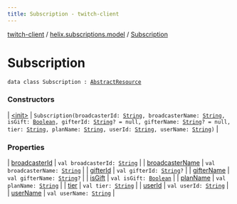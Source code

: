 ```yaml
---
title: Subscription - twitch-client
---
```


[twitch-client](../../index.html) / [helix.subscriptions.model](../index.html) / [Subscription](./index.html)

# Subscription

`data class Subscription : `[`AbstractResource`](../../helix.http.model/-abstract-resource/index.html)

### Constructors

| [&lt;init&gt;](-init-.html) | `Subscription(broadcasterId: `[`String`](https://kotlinlang.org/api/latest/jvm/stdlib/kotlin/-string/index.html)`, broadcasterName: `[`String`](https://kotlinlang.org/api/latest/jvm/stdlib/kotlin/-string/index.html)`, isGift: `[`Boolean`](https://kotlinlang.org/api/latest/jvm/stdlib/kotlin/-boolean/index.html)`, gifterId: `[`String`](https://kotlinlang.org/api/latest/jvm/stdlib/kotlin/-string/index.html)`? = null, gifterName: `[`String`](https://kotlinlang.org/api/latest/jvm/stdlib/kotlin/-string/index.html)`? = null, tier: `[`String`](https://kotlinlang.org/api/latest/jvm/stdlib/kotlin/-string/index.html)`, planName: `[`String`](https://kotlinlang.org/api/latest/jvm/stdlib/kotlin/-string/index.html)`, userId: `[`String`](https://kotlinlang.org/api/latest/jvm/stdlib/kotlin/-string/index.html)`, userName: `[`String`](https://kotlinlang.org/api/latest/jvm/stdlib/kotlin/-string/index.html)`)` |

### Properties

| [broadcasterId](broadcaster-id.html) | `val broadcasterId: `[`String`](https://kotlinlang.org/api/latest/jvm/stdlib/kotlin/-string/index.html) |
| [broadcasterName](broadcaster-name.html) | `val broadcasterName: `[`String`](https://kotlinlang.org/api/latest/jvm/stdlib/kotlin/-string/index.html) |
| [gifterId](gifter-id.html) | `val gifterId: `[`String`](https://kotlinlang.org/api/latest/jvm/stdlib/kotlin/-string/index.html)`?` |
| [gifterName](gifter-name.html) | `val gifterName: `[`String`](https://kotlinlang.org/api/latest/jvm/stdlib/kotlin/-string/index.html)`?` |
| [isGift](is-gift.html) | `val isGift: `[`Boolean`](https://kotlinlang.org/api/latest/jvm/stdlib/kotlin/-boolean/index.html) |
| [planName](plan-name.html) | `val planName: `[`String`](https://kotlinlang.org/api/latest/jvm/stdlib/kotlin/-string/index.html) |
| [tier](tier.html) | `val tier: `[`String`](https://kotlinlang.org/api/latest/jvm/stdlib/kotlin/-string/index.html) |
| [userId](user-id.html) | `val userId: `[`String`](https://kotlinlang.org/api/latest/jvm/stdlib/kotlin/-string/index.html) |
| [userName](user-name.html) | `val userName: `[`String`](https://kotlinlang.org/api/latest/jvm/stdlib/kotlin/-string/index.html) |


